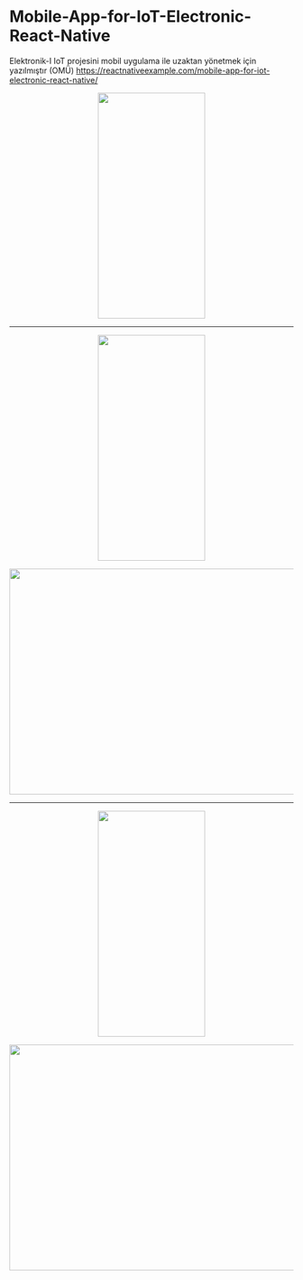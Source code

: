 # Mobile-App-for-IoT-Electronic-React-Native
Elektronik-I IoT projesini mobil uygulama ile uzaktan yönetmek için yazılmıştır (OMÜ)
https://reactnativeexample.com/mobile-app-for-iot-electronic-react-native/
<p align="center">
<img src="https://raw.githubusercontent.com/sametcp/Mobile-App-for-IoT-Electronic-React-Native/main/public/Login.jpg" width="190" height="400">

*******************************************************************************************************
  
<p align="center">
<img src="https://raw.githubusercontent.com/sametcp/Mobile-App-for-IoT-Electronic-React-Native/main/public/UygulamaKapali.jpg" width="190" height="400">
<p align="center">
<img src="https://raw.githubusercontent.com/sametcp/Mobile-App-for-IoT-Electronic-React-Native/main/public/ArduinoKapali.jpg" width="650" height="400">
  
*******************************************************************************************************
  
<p align="center">
<img src="https://raw.githubusercontent.com/sametcp/Mobile-App-for-IoT-Electronic-React-Native/main/public/UygulamaAcik.jpg" width="190" height="400">
<p align="center">
<img src="https://raw.githubusercontent.com/sametcp/Mobile-App-for-IoT-Electronic-React-Native/main/public/ArduinoAcik.jpg" width="650" height="400">
  
